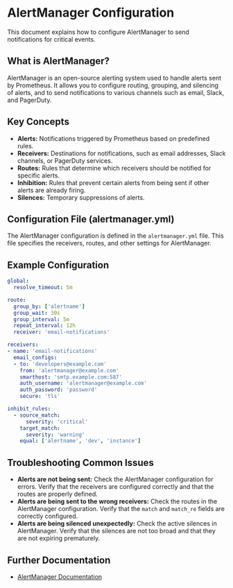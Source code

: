 # AlertManager Configuration

This document explains how to configure AlertManager to send notifications for critical events.

## What is AlertManager?

AlertManager is an open-source alerting system used to handle alerts sent by Prometheus. It allows you to configure routing, grouping, and silencing of alerts, and to send notifications to various channels such as email, Slack, and PagerDuty.

## Key Concepts

*   **Alerts:** Notifications triggered by Prometheus based on predefined rules.
*   **Receivers:** Destinations for notifications, such as email addresses, Slack channels, or PagerDuty services.
*   **Routes:** Rules that determine which receivers should be notified for specific alerts.
*   **Inhibition:** Rules that prevent certain alerts from being sent if other alerts are already firing.
*   **Silences:** Temporary suppressions of alerts.

## Configuration File (alertmanager.yml)

The AlertManager configuration is defined in the `alertmanager.yml` file. This file specifies the receivers, routes, and other settings for AlertManager.

## Example Configuration

```yaml
global:
  resolve_timeout: 5m

route:
  group_by: ['alertname']
  group_wait: 30s
  group_interval: 5m
  repeat_interval: 12h
  receiver: 'email-notifications'

receivers:
- name: 'email-notifications'
  email_configs:
  - to: 'developers@example.com'
    from: 'alertmanager@example.com'
    smarthost: 'smtp.example.com:587'
    auth_username: 'alertmanager@example.com'
    auth_password: 'password'
    secure: 'tls'

inhibit_rules:
  - source_match:
      severity: 'critical'
    target_match:
      severity: 'warning'
    equal: ['alertname', 'dev', 'instance']
```

## Troubleshooting Common Issues

*   **Alerts are not being sent:** Check the AlertManager configuration for errors. Verify that the receivers are configured correctly and that the routes are properly defined.
*   **Alerts are being sent to the wrong receivers:** Check the routes in the AlertManager configuration. Verify that the `match` and `match_re` fields are correctly configured.
*   **Alerts are being silenced unexpectedly:** Check the active silences in AlertManager. Verify that the silences are not too broad and that they are not expiring prematurely.

## Further Documentation

*   [AlertManager Documentation](https://prometheus.io/docs/alerting/latest/alertmanager/)